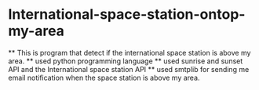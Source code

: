 # International-space-station-ontop-my-area

** This is program that detect if the international space station is above my area.
** used python programming language
** used sunrise and sunset API and the International space station API
** used  smtplib for sending me email notification when the space station is above my area. 

